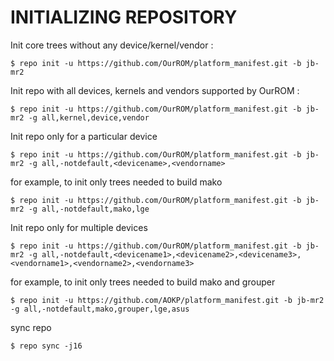 INITIALIZING REPOSITORY
=======================

Init core trees without any device/kernel/vendor :

    $ repo init -u https://github.com/OurROM/platform_manifest.git -b jb-mr2

Init repo with all devices, kernels and vendors supported by OurROM :

    $ repo init -u https://github.com/OurROM/platform_manifest.git -b jb-mr2 -g all,kernel,device,vendor

Init repo only for a particular device

    $ repo init -u https://github.com/OurROM/platform_manifest.git -b jb-mr2 -g all,-notdefault,<devicename>,<vendorname>

for example, to init only trees needed to build mako

    $ repo init -u https://github.com/OurROM/platform_manifest.git -b jb-mr2 -g all,-notdefault,mako,lge

Init repo only for multiple devices

    $ repo init -u https://github.com/OurROM/platform_manifest.git -b jb-mr2 -g all,-notdefault,<devicename1>,<devicename2>,<devicename3>,<vendorname1>,<vendorname2>,<vendorname3>

for example, to init only trees needed to build mako and grouper

    $ repo init -u https://github.com/AOKP/platform_manifest.git -b jb-mr2 -g all,-notdefault,mako,grouper,lge,asus


sync repo

    $ repo sync -j16
